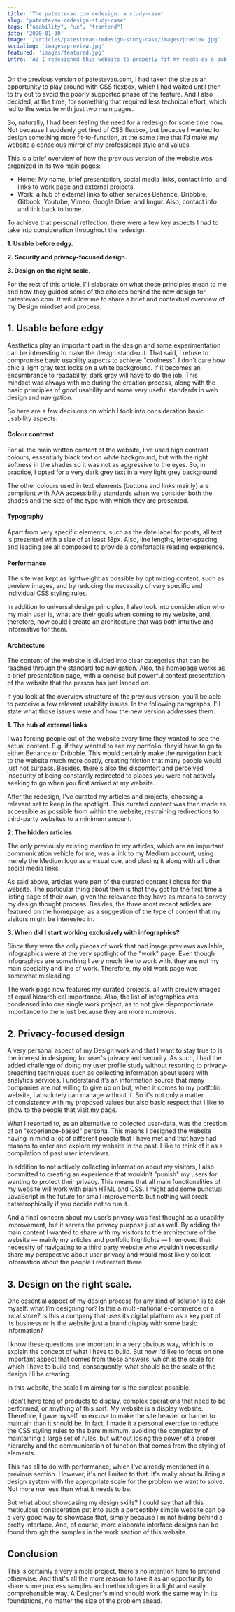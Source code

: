 ```yaml
---
title: 'The patestevao.com redesign: a study-case'
slug: 'patestevao-redesign-study-case'
tags: ["usability", "ux", "frontend"]
date: '2020-01-30'
image: '/articles/patestevao-redesign-study-case/images/preview.jpg'
socialimg: 'images/preview.jpg'
featured: 'images/featured.jpg'
intro: 'As I redesigned this website to properly fit my needs as a public portfolio of my work, I also took the opportunity of sharing a bit of my thought process as a designer facing a new project.'
---
```


On the previous version of patestevao.com, I had taken the site as an opportunity to play around with CSS flexbox, which I had waited until then to try out to avoid the poorly supported phase of the feature. And I also decided, at the time, for something that required less technical effort, which led to the website with just two main pages.

So, naturally, I had been feeling the need for a redesign for some time now. Not because I suddenly got tired of CSS flexbox, but because I wanted to design something more fit-to-function, at the same time that I’d make my website a conscious mirror of my professional style and values.

This is a brief overview of how the previous version of the website was organized in its two main pages:
- Home: My name, brief presentation, social media links, contact info, and links to work page and external projects.
- Work: a hub of external links to other services Behance, Dribbble, Gitbook, Youtube, Vimeo, Google Drive, and Imgur. Also, contact info and link back to home.

To achieve that personal reflection, there were a few key aspects I had to take into consideration throughout the redesign.

**1. Usable before edgy.**

**2. Security and privacy-focused design.**

**3. Design on the right scale.**

For the rest of this article, I’ll elaborate on what those principles mean to me and how they guided some of the choices behind the new design for patestevao.com. It will allow me to share a brief and contextual overview of my Design mindset and process.
 
## 1. Usable before edgy

Aesthetics play an important part in the design and some experimentation can be interesting to make the design stand-out. That said, I refuse to compromise basic usability aspects to achieve "coolness". I don't care how chic a light gray text looks on a white background. If it becomes an encumbrance to readability, dark gray will have to do the job. This mindset was always with me during the creation process, along with the basic principles of good usability and some very useful standards in web design and navigation.

So here are a few decisions on which I took into consideration basic usability aspects:

#### Colour contrast

For all the main written content of the website, I’ve used high contrast colours, essentially black text on white background, but with the right softness in the shades so it was not as aggressive to the eyes. So, in practice, I opted for a very dark grey text in a very light grey background.

The other colours used in text elements (buttons and links mainly) are compliant with AAA accessibility standards when we consider both the shades and the size of the type with which they are presented.

#### Typography

Apart from very specific elements, such as the date label for posts, all text is presented with a size of at least 18px. Also, line lengths, letter-spacing, and leading are all composed to provide a comfortable reading experience.

#### Performance

The site was kept as lightweight as possible by optimizing content, such as preview images, and by reducing the necessity of very specific and individual CSS styling rules.

In addition to universal design principles, I also took into consideration who my main user is, what are their goals when coming to my website, and, therefore, how could I create an architecture that was both intuitive and informative for them.

#### Architecture

The content of the website is divided into clear categories that can be reached through the standard top navigation. Also, the homepage works as a brief presentation page, with a concise but powerful context presentation of the website that the person has just landed on.

If you look at the overview structure of the previous version, you’ll be able to perceive a few relevant usability issues. In the following paragraphs, I'll state what those issues were and how the new version addresses them.

**1. The hub of external links**

I was forcing people out of the website every time they wanted to see the actual content. E.g. if they wanted to see my portfolio, they’d have to go to either Behance or Dribbble. This would certainly make the navigation back to the website much more costly, creating friction that many people would just not surpass. Besides, there's also the discomfort and perceived insecurity of being constantly redirected to places you were not actively seeking to go when you first arrived at my website.

After the redesign, I've curated my articles and projects, choosing a relevant set to keep in the spotlight. This curated content was then made as accessible as possible from within the website, restraining redirections to third-party websites to a minimum amount.

**2. The hidden articles**

The only previously existing mention to my articles, which are an important communication vehicle for me, was a link to my Medium account, using merely the Medium logo as a visual cue, and placing it along with all other social media links.

As said above, articles were part of the curated content I chose for the website. The particular thing about them is that they got for the first time a listing page of their own, given the relevance they have as means to convey my design thought process. Besides, the three most recent articles are featured on the homepage, as a suggestion of the type of content that my visitors might be interested in.

**3. When did I start working exclusively with infographics?**

Since they were the only pieces of work that had image previews available, infographics were at the very spotlight of the "work" page. Even though infographics are something I very much like to work with, they are not my main specialty and line of work. Therefore, my old work page was somewhat misleading.

The work page now features my curated projects, all with preview images of equal hierarchical importance. Also, the list of infographics was condensed into one single work project, as to not give disproportionate importance to them just because they are more numerous.

## 2. Privacy-focused design
A very personal aspect of my Design work and that I want to stay true to is the interest in designing for user's privacy and security. As such, I had the added challenge of doing my user profile study without resorting to privacy-breaching techniques such as collecting information about users with analytics services. I understand it's an information source that many companies are not willing to give up on but, when it comes to my portfolio website, I absolutely can manage without it. So it's not only a matter of consistency with my proposed values but also basic respect that I like to show to the people that visit my page.

What I resorted to, as an alternative to collected user-data, was the creation of an "experience-based" persona. This means I designed the website having in mind a lot of different people that I have met and that have had reasons to enter and explore my website in the past. I like to think of it as a compilation of past user interviews.

In addition to not actively collecting information about my visitors, I also committed to creating an experience that wouldn’t "punish" my users for wanting to protect their privacy. This means that all main functionalities of my website will work with plain HTML and CSS. I might add some punctual JavaScript in the future for small improvements but nothing will break catastrophically if you decide not to run it.

And a final concern about my user’s privacy was first thought as a usability improvement, but it serves the privacy purpose just as well. By adding the main content I wanted to share with my visitors to the architecture of the website — mainly my articles and portfolio highlights — I removed their necessity of navigating to a third party website who wouldn’t necessarily share my perspective about user privacy and would most likely collect information about the people I redirected there.

## 3. Design on the right scale.

One essential aspect of my design process for any kind of solution is to ask myself: what I’m designing for?
Is this a multi-national e-commerce or a local store? Is this a company that uses its digital platform as a key part of its business or is the website just a brand display with some basic information?

I know these questions are important in a very obvious way, which is to explain the concept of what I have to build. But now I'd like to focus on one important aspect that comes from these answers, which is the scale for which I have to build and, consequently, what should be the scale of the design I'll be creating.

In this website, the scale I'm aiming for is the simplest possible.

I don't have tons of products to display, complex operations that need to be performed, or anything of this sort. My website is a display website. Therefore, I gave myself no excuse to make the site heavier or harder to maintain than it should be. In fact, I made it a personal exercise to reduce the CSS styling rules to the bare minimum, avoiding the complexity of maintaining a large set of rules, but without losing the power of a proper hierarchy and the communication of function that comes from the styling of elements.


This has all to do with performance, which I've already mentioned in a previous section. However, it's not limited to that. It's really about building a design system with the appropriate scale for the problem we want to solve. Not more nor less than what it needs to be.

But what about showcasing my design skills? I could say that all this meticulous consideration put into such a perceptibly simple website can be a very good way to showcase that, simply because I'm not hiding behind a pretty interface. And, of course, more elaborate interface designs can be found through the samples in the work section of this website.

## Conclusion

This is certainly a very simple project, there's no intention here to pretend otherwise. And that's all the more reason to take it as an opportunity to share some process samples and methodologies in a light and easily comprehensible way. A Designer's mind should work the same way in its foundations, no matter the size of the problem ahead.
